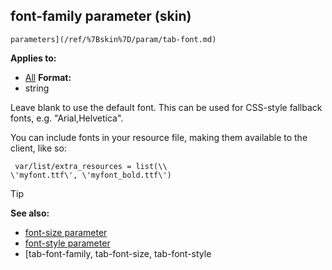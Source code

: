 ## font-family parameter (skin)

    parameters](/ref/%7Bskin%7D/param/tab-font.md) 
<!-- -->
**Applies to:**
+   [All](/ref/%7Bskin%7D/control.md) <!-- -->
**Format:**
+   string


Leave blank to use the default font. This can be used for
CSS-style fallback fonts, e.g. \"Arial,Helvetica\". 

You can
include fonts in your resource file, making them available to the
client, like so: 
```
 var/list/extra_resources = list(\\
\'myfont.ttf\', \'myfont_bold.ttf\') 
```


> [!TIP] 
> **See also:**
> +   [font-size parameter](/ref/%7Bskin%7D/param/font-size.md) 
> +   [font-style parameter](/ref/%7Bskin%7D/param/font-style.md) 
> +   [tab-font-family, tab-font-size, tab-font-style